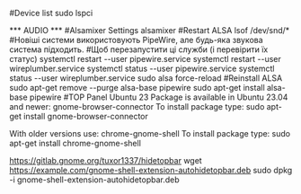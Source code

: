 #Device list
sudo lspci

*** AUDIO ***
#Alsamixer Settings
alsamixer
#Restart ALSA
lsof /dev/snd/*
#Новіші системи використовують PipeWire, але будь-яка звукова система підходить. 
#Щоб перезапустити ці служби (і перевірити їх статус)
systemctl restart --user pipewire.service
systemctl restart --user wireplumber.service
systemctl status --user pipewire.service
systemctl status --user wireplumber.service
sudo alsa force-reload
#Reinstall ALSA
sudo apt-get remove --purge alsa-base pipewire
sudo apt-get install alsa-base pipewire
#TOP Panel
Ubuntu 23
Package is available in Ubuntu 23.04 and newer: gnome-browser-connector
To install package type:
sudo apt-get install gnome-browser-connector

With older versions use: chrome-gnome-shell
To install package type:
sudo apt-get install chrome-gnome-shell

https://gitlab.gnome.org/tuxor1337/hidetopbar
wget https://example.com/gnome-shell-extension-autohidetopbar.deb
sudo dpkg -i gnome-shell-extension-autohidetopbar.deb
